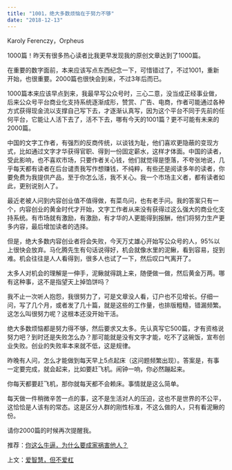```yaml
---
title: "1001，绝大多数烦恼在于努力不够"
date: "2018-12-13"
---
```


Karoly Ferenczy，Orpheus

1000篇！昨天有很多热心读者比我更早发现我的原创文章达到了1000篇。

在重要的数字面前，本来应该写点东西纪念一下，可惜错过了，不过1001，重新开始，也很重要。2000篇也很快会到来，不过3年后而已。

1000篇本来应该早点到来，我最早写公众号时，三心二意，没当成正经事业做，后来公众号平台商业化支持系统逐渐成形，赞赏、广告、电商，作者可能通过各种方式获得现金流以支撑自己写下去，才逐渐认真写，因为这个平台不同于先前的任何平台，它能让人活下去了，活不下去，哪有今天的1001篇？更不可能有未来的2000篇。

中国的文字工作者，有强烈的反商传统，以谈钱为耻，他们喜欢更隐蔽的变现方式，比如通过文字才华获得官职、得到一份固定薪水，这样才体面。中国的读者，受此影响，也不喜欢市场，只要作者关心钱，他们就觉得是堕落，不夸张地说，几乎每天都有读者在后台谴责我写作想赚钱，不纯粹，有些还是阅读多年的读者，你要免费为我提供产品，至于你怎么活，我不关心。我一个市场主义者，都有读者如此，更别说别人了。

最近老被人问到内容创业值不值得做，有菜鸟问，也有老手问。我的答案只有一个，内容创业的黄金时代才开始，文字工作者从来没有获得过这么强大的商业化支持系统。有市场就有激励，有激励，有才华的人更能得到报酬，他们将努力生产更多内容，最后增加读者的选择。

但是，绝大多数内容创业者将会失败，今天万丈雄心开始写公众号的人，95%以上很快会放弃。马化腾先生有句话说得好，机会就像水里的泥鳅，看到容易，捉到难。机会往往是人人看得到，很多人也试了一下，然后叹口气离开了。

太多人对机会的理解是一伸手，泥鳅就得跳上来，随便做一做，然后黄金万两。哪有这种事，这不是指望天上掉馅饼吗？

我不止一次听人抱怨，我很努力了，可是文章没人看，订户也不见增长。仔细一问，写了几个月，或者发了几十篇，就是这些的工作量，也排版粗糙，错漏频繁。这怎么叫很努力呢？这根本还没开始干活。

绝大多数烦恼都是努力得不够，然后要求又太多。先认真写它500篇，才有资格说努力吧？到时还是失败怎么办？那可能就是没有文字才能，吃不了这碗饭，宣布创业失败。创业的失败率本来就不低，这是规律。

昨晚有人问，怎么才能做到每天早上5点起床（这问题频繁出现）。答案是，有事一定要完成，就会起来，比如要赶飞机。闹钟一响，你必然蹦起来。

你每天都要赶飞机，那你就每天都不会赖床。事情就是这么简单。

每天做一件稍微辛苦一点的事，这不是生活对人的压迫，这也不是世界的不公平，这恰恰是人该有的常态。这是区分人群的刚性标准，不这么做的人，只有看泥鳅的份。

请你2000篇的时候再次提醒我。

推荐：[你这么牛逼，为什么要成家祸害他人？](http://mp.weixin.qq.com/s?__biz=MjM5NDU0Mjk2MQ==&mid=2651625473&idx=1&sn=7f461d487c404c88f69243c8a65502a6&chksm=bd7e1c1f8a099509286335241bed18d0b1f9c798f01ecc55e7adc0b03b4821bffcea22907944&scene=21#wechat_redirect)

上文：[爱智慧，但不爱杠](http://mp.weixin.qq.com/s?__biz=MjM5NDU0Mjk2MQ==&mid=2651631879&idx=1&sn=deb444d193cca6245f4ea8c07247b8a9&chksm=bd7e35198a09bc0ffa9869c3e90295c35d89c5229183c1d376c9760013ab61086be51e8d370f&scene=21#wechat_redirect)
